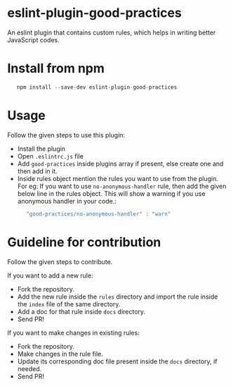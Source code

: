 # eslint-plugin-good-practices
An eslint plugin that contains custom rules, which helps in writing better JavaScript codes.

# Install from npm
```js
   npm install --save-dev eslint-plugin-good-practices
```

# Usage

Follow the given steps to use this plugin: 
  - Install the plugin
  - Open `.eslintrc.js` file
  - Add `good-practices` inside plugins array if present, else create one and then add in it.
  - Inside rules object mention the rules you want to use from the plugin. For eg: If you want to use `no-anonymous-handler` rule, then add the given below line in the rules object. This will show a warning if you use anonymous handler in your code.:
  ```js
        "good-practices/no-anonymous-handler" : "warn"
  ```

  # Guideline for contribution

  Follow the given steps to contribute.

  If you want to add a new rule: 
  - Fork the repository.
  - Add the new rule inside the `rules` directory and import the rule inside the `index` file of the same directory.
  - Add a doc for that rule inside `docs` directory.
  - Send PR!

  If you want to make changes in existing rules:
  - Fork the repository.
  - Make changes in the rule file.
  - Update its corresponding doc file present inside the `docs` directory, if needed.
  - Send PR!